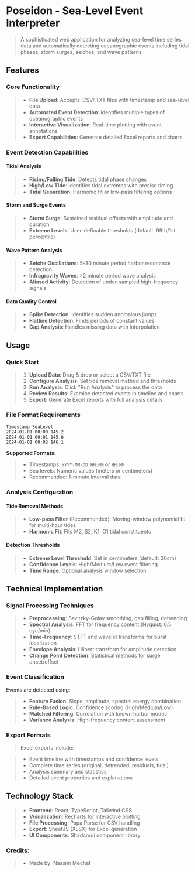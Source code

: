 # Poseidon - Sea-Level Event Interpreter

> A sophisticated web application for analyzing sea-level time series data and automatically detecting oceanographic events including tidal phases, storm surges, seiches, and wave patterns.

## Features

### Core Functionality

> - **File Upload**: Accepts .CSV/.TXT files with timestamp and sea-level data
> - **Automated Event Detection**: Identifies multiple types of oceanographic events
> - **Interactive Visualization**: Real-time plotting with event annotations
> - **Export Capabilities**: Generate detailed Excel reports and charts

### Event Detection Capabilities

#### Tidal Analysis

> - **Rising/Falling Tide**: Detects tidal phase changes
> - **High/Low Tide**: Identifies tidal extremes with precise timing
> - **Tidal Separation**: Harmonic fit or low-pass filtering options

#### Storm and Surge Events

> - **Storm Surge**: Sustained residual offsets with amplitude and duration
> - **Extreme Levels**: User-definable thresholds (default: 99th/1st percentile)

#### Wave Pattern Analysis

> - **Seiche Oscillations**: 5-30 minute period harbor resonance detection
> - **Infragravity Waves**: >2 minute period wave analysis
> - **Aliased Activity**: Detection of under-sampled high-frequency signals

#### Data Quality Control

> - **Spike Detection**: Identifies sudden anomalous jumps
> - **Flatline Detection**: Finds periods of constant values
> - **Gap Analysis**: Handles missing data with interpolation

## Usage

### Quick Start

> 1. **Upload Data**: Drag & drop or select a CSV/TXT file
> 2. **Configure Analysis**: Set tide removal method and thresholds
> 3. **Run Analysis**: Click "Run Analysis" to process the data
> 4. **Review Results**: Examine detected events in timeline and charts
> 5. **Export**: Generate Excel reports with full analysis details

### File Format Requirements

```
Timestamp SeaLevel
2024-01-01 00:00 145.2
2024-01-01 00:01 145.8
2024-01-01 00:02 146.1
```

**Supported Formats:**

> - Timestamps: `YYYY-MM-DD HH:MM` or `HH:MM`
> - Sea levels: Numeric values (meters or centimeters)
> - Recommended: 1-minute interval data

### Analysis Configuration

#### Tide Removal Methods

> - **Low-pass Filter** (Recommended): Moving-window polynomial fit for multi-hour tides
> - **Harmonic Fit**: Fits M2, S2, K1, O1 tidal constituents

#### Detection Thresholds

> - **Extreme Level Threshold**: Set in centimeters (default: 30cm)
> - **Confidence Levels**: High/Medium/Low event filtering
> - **Time Range**: Optional analysis window selection

## Technical Implementation

### Signal Processing Techniques

> - **Preprocessing**: Savitzky-Golay smoothing, gap filling, detrending
> - **Spectral Analysis**: FFT for frequency content (Nyquist: 0.5 cyc/min)
> - **Time-Frequency**: STFT and wavelet transforms for burst localization
> - **Envelope Analysis**: Hilbert transform for amplitude detection
> - **Change Point Detection**: Statistical methods for surge onset/offset

### Event Classification

Events are detected using:

> - **Feature Fusion**: Slope, amplitude, spectral energy combination
> - **Rule-Based Logic**: Confidence scoring (High/Medium/Low)
> - **Matched Filtering**: Correlation with known harbor modes
> - **Variance Analysis**: High-frequency content assessment

### Export Formats

> Excel exports include:

> - Event timeline with timestamps and confidence levels
> - Complete time series (original, detrended, residuals, tidal)
> - Analysis summary and statistics
> - Detailed event properties and explanations

## Technology Stack

> - **Frontend**: React, TypeScript, Tailwind CSS
> - **Visualization**: Recharts for interactive plotting
> - **File Processing**: Papa Parse for CSV handling
> - **Export**: SheetJS (XLSX) for Excel generation
> - **UI Components**: Shadcn/ui component library
 
### Credits:

> - Made by: Nassim Mechat  
